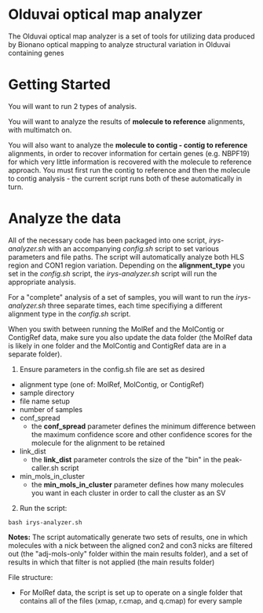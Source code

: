# Olduvai optical map analyzer

The Olduvai optical map analyzer is a set of tools for utilizing data produced by Bionano optical mapping to analyze structural variation in Olduvai containing genes

# Getting Started
You will want to run 2 types of analysis.  

You will want to analyze the results of **molecule to reference** alignments, with multimatch on.  

You will also want to analyze the **molecule to contig - contig to reference** alignments, in order to recover information for certain genes (e.g. NBPF19) for which very little information is recovered with the molecule to reference approach. You must first run the contig to reference and then the molecule to contig analysis - the current script runs both of these automatically in turn.  

# Analyze the data
All of the necessary code has been packaged into one script, _irys-analyzer.sh_ with an accompanying _config.sh_ script to set various parameters and file paths.  The script will automatically analyze both HLS region and CON1 region variation. Depending on the **alignment_type** you set in the _config.sh_ script, the _irys-analyzer.sh_ script will run the appropriate analysis.  


For a "complete" analysis of a set of samples, you will want to run the _irys-analyzer.sh_ three separate times, each time specifiying a different alignment type in the _config.sh_ script.  

When you swith between running the MolRef and the MolContig or ContigRef data, make sure you also update the data folder (the MolRef data is likely in one folder and the MolContig and ContigRef data are in a separate folder).    

1) Ensure parameters in the config.sh file are set as desired
- alignment type (one of: MolRef, MolContig, or ContigRef)
- sample directory
- file name setup
- number of samples
- conf_spread
  - the **conf_spread** parameter defines the minimum difference between the maximum confidence score and other confidence scores for the molecule for the alignment to be retained
- link_dist
  - the **link_dist** parameter controls the size of the "bin" in the peak-caller.sh script 
- min_mols_in_cluster
  - the **min_mols_in_cluster** parameter defines how many molecules you want in each cluster in order to call the cluster as an SV 

2) Run the script:
```
bash irys-analyzer.sh
```
**Notes:**
The script automatically generate two sets of results, one in which molecules with a nick between the aligned con2 and con3 nicks are filtered out (the "adj-mols-only" folder within the main results folder), and a set of results in which that filter is not applied (the main results folder)  

File structure:
- For MolRef data, the script is set up to operate on a single folder that contains all of the files (xmap, r.cmap, and q.cmap) for every sample






